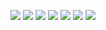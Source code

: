 ![](hitmap_ULFL1_pole.png)
![](hitmap_LFL1_pole.png)
![](hitmap_LFL2_pole.png)
![](hitmap_MFL1_pole.png)
![](hitmap_MFL2_pole.png)
![](hitmap_HFL1_pole.png)
![](hitmap_HFL2_pole.png)
